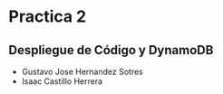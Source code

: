 # Practica 2

## Despliegue de Código y DynamoDB

- Gustavo Jose Hernandez Sotres
- Isaac Castillo Herrera